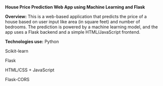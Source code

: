 **House Price Prediction Web App using Machine Learning and Flask**

**Overview:**
This is a web-based application that predicts the price of a house based on user input like area (in square feet) and number of bedrooms. The prediction is powered by a machine learning model, 
and the app uses a Flask backend and a simple HTML/JavaScript frontend.

**Technologies use:**
Python 

Scikit-learn 

Flask 

HTML/CSS + JavaScript 

Flask-CORS 
